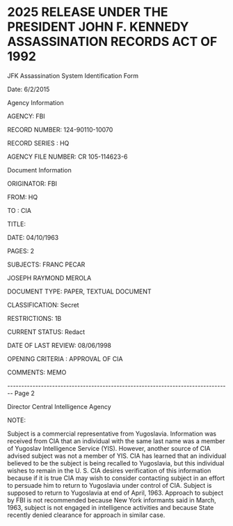 # 2025 RELEASE UNDER THE PRESIDENT JOHN F. KENNEDY ASSASSINATION RECORDS ACT OF 1992

JFK Assassination System
Identification Form

Date: 6/2/2015

Agency Information

AGENCY: FBI

RECORD NUMBER: 124-90110-10070

RECORD SERIES : HQ

AGENCY FILE NUMBER: CR 105-114623-6

Document Information

ORIGINATOR: FBI

FROM: HQ

TO : CIA

TITLE:

DATE: 04/10/1963

PAGES: 2

SUBJECTS: FRANC PECAR

JOSEPH RAYMOND MEROLA

DOCUMENT TYPE: PAPER, TEXTUAL DOCUMENT

CLASSIFICATION: Secret

RESTRICTIONS: 1B

CURRENT STATUS: Redact

DATE OF LAST REVIEW: 08/06/1998

OPENING CRITERIA : APPROVAL OF CIA

COMMENTS: MEMO


-------------------------------------------------------------------------------- Page 2

Director
Central Intelligence Agency

NOTE:

Subject is a commercial representative from Yugoslavia. Information was received from CIA that an individual with the same last name was a member of Yugoslav Intelligence Service (YIS). However, another source of CIA advised subject was not a member of YIS. CIA has learned that an individual believed to be the subject is being recalled to Yugoslavia, but this individual wishes to remain in the U. S. CIA desires verification of this information because if it is true CIA may wish to consider contacting subject in an effort to persuade him to return to Yugoslavia under control of CIA. Subject is supposed to return to Yugoslavia at end of April, 1963. Approach to subject by FBI is not recommended because New York informants said in March, 1963, subject is not engaged in intelligence activities and because State recently denied clearance for approach in similar case.

